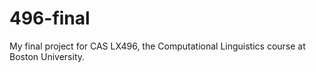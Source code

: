 # 496-final
 My final project for CAS LX496, the Computational Linguistics course at Boston University.
